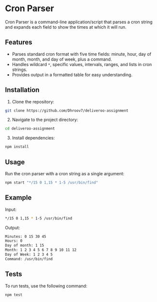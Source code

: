 # Cron Parser

Cron Parser is a command-line application/script that parses a cron string and expands each field to show the times at which it will run.

## Features

- Parses standard cron format with five time fields: minute, hour, day of month, month, and day of week, plus a command.
- Handles wildcard `*`, specific values, intervals, ranges, and lists in cron strings.
- Provides output in a formatted table for easy understanding.

## Installation

1. Clone the repository:

```bash
git clone https://github.com/Dhroov7/deliveroo-assignment
```

2. Navigate to the project directory:

```bash
cd deliveroo-assignment
```

3. Install dependencies:

```bash
npm install
```

## Usage

Run the cron parser with a cron string as a single argument:

```bash
npm start "*/15 0 1,15 * 1-5 /usr/bin/find"
```

## Example

Input:
```bash
*/15 0 1,15 * 1-5 /usr/bin/find
```

Output:
```bash
Minutes: 0 15 30 45
Hours: 0
Day of month: 1 15
Month: 1 2 3 4 5 6 7 8 9 10 11 12
Day of Week: 1 2 3 4 5
Command: /usr/bin/find
```

## Tests

To run tests, use the following command:

```bash
npm test
```